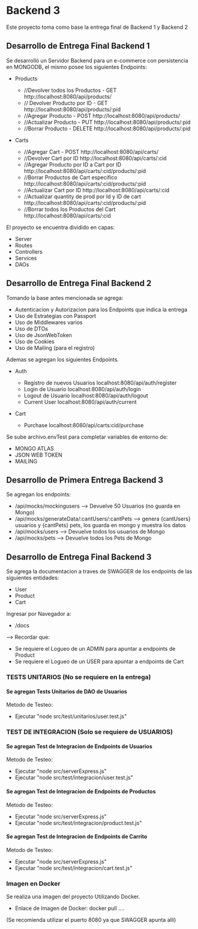 # Backend 3

Este proyecto toma como base la entrega final de Backend 1 y Backend 2 

## Desarrollo de Entrega Final Backend 1
Se desarrolló un Servidor Backend para un e-commerce con persistencia en MONGODB, el mismo posee los siguientes Endpoints:


- Products
	- //Devolver todos los Productos - GET
		http://localhost:8080/api/products/
	- // Devolver Producto por ID - GET
		http://localhost:8080/api/products/:pid
	- //Agregar Producto - POST
		http://localhost:8080/api/products/
	- //Actualizar Producto - PUT
		http://localhost:8080/api/products/:pid
	- //Borrar Producto - DELETE
		http://localhost:8080/api/products/:pid

- Carts
	- //Agregar Cart - POST
		http://localhost:8080/api/carts/
	- //Devolver Cart por ID
		http://localhost:8080/api/carts/:cid
	- //Agregar Producto por ID a Cart por ID
		http://localhost:8080/api/carts/:cid/products/:pid
	- //Borrar Productos de Cart especifico
		http://localhost:8080/api/carts/:cid/products/:pid
	- //Actualizar Cart por ID
		http://localhost:8080/api/carts/:cid
	- //Actualizar quantity de prod por Id y ID de cart
		http://localhost:8080/api/carts/:cid/products/:pid
	- //Borrar todos los Productos del Cart
		http://localhost:8080/api/carts/:cid


El proyecto se encuentra dividido en capas: 
- Server
- Routes
- Controllers
- Services
- DAOs

## Desarrollo de Entrega Final Backend 2
Tomando la base antes mencionada se agrega:
- Autenticacion y Autorizacion para los Endpoints que indica la entrega
- Uso de Estrategias con Passport
- Uso de Middlewares varios
- Uso de DTOs
- Uso de JsonWebToken
- Uso de Cookies
- Uso de Mailing (para el registro)


Ademas se agregan los siguientes Endpoints.

- Auth
	-  Registro de nuevos Usuarios
		localhost:8080/api/auth/register
	-  Login de Usuario
		localhost:8080/api/auth/login
	-  Logout de Usuario
		localhost:8080/api/auth/logout
	-  Current User
		localhost:8080/api/auth/current

- Cart
	-  Purchase
		localhost:8080/api/carts:cid/purchase



Se sube archivo.envTest para completar variables de entorno de:
- MONGO ATLAS
- JSON WEB TOKEN
- MAILING


## Desarrollo de Primera Entrega Backend 3
Se agregan los endpoints:
- /api/mocks/mockingusers  --> Devuelve 50 Usuarios (no guarda en Mongo)
- /api/mocks/generateData/:cantUsers/:cantPets  --> genera {cantUsers} usuarios y {cantPets} pets, los guarda en mongo y muestra los datos
- /api/mocks/users --> Devuelve todos los usuarios de Mongo 
- /api/mocks/pets --> Devuelve todos los Pets de Mongo



## Desarrollo de Entrega Final Backend 3

Se agrega la documentacion a traves de  SWAGGER de los endpoints de las siguientes entidades:

- User
- Product
- Cart

Ingresar por Navegador a:
- /docs

--> Recordar que:
- Se requiere el Logueo de un ADMIN para apuntar a endpoints de Product
- Se requiere el Logueo de un USER para apuntar a endpoints de Cart


### TESTS UNITARIOS (No se requiere en la entrega)
#### Se agregan Tests Unitarios de DAO de Usuarios

Metodo de Testeo: 
- Ejecutar "node src/test/unitarios/user.test.js" 


### TEST DE INTEGRACION (Solo se requiere de USUARIOS)

#### Se agregan Test de Integracion de Endpoints de Usuarios

Metodo de Testeo: 
- Ejecutar "node src/serverExpress.js" 
- Ejecutar "node src/test/integracion/user.test.js" 

#### Se agregan Test de Integracion de Endpoints de Productos

Metodo de Testeo: 
- Ejecutar "node src/serverExpress.js" 
- Ejecutar "node src/test/integracion/product.test.js" 

#### Se agregan Test de Integracion de Endpoints de Carrito

Metodo de Testeo: 
- Ejecutar "node src/serverExpress.js" 
- Ejecutar "node src/test/integracion/cart.test.js" 


### Imagen en Docker 

Se realiza una imagen del proyecto Utilizando Docker.

- Enlace de Imagen de Docker: docker pull ....

(Se recomienda utilizar el puerto 8080 ya que SWAGGER apunta allí)